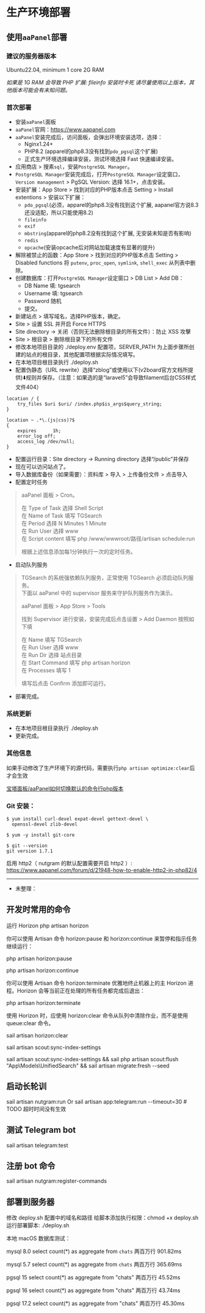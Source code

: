 # 生产环境部署 

## 使用`aaPanel`部署

### 建议的服务器版本
Ubuntu22.04, minimum 1 core 2G RAM

*如果是 1G RAM 会导致 PHP 扩展: fileinfo 安装时卡死*
*请尽量使用以上版本，其他版本可能会有未知问题。*

### 首次部署

- 安装`aaPanel`面板
- `aaPanel`官网：https://www.aapanel.com
- `aaPanel`安装完成后，访问面板，会弹出环境安装选项，选择：
  - Nginx1.24+ 
  - PHP8.2 (apparel的php8.3没有找到`pdo_pgsql`这个扩展)
  - 正式生产环境选择编译安装，测试环境选择 Fast 快速编译安装。
- 应用商店 > 搜素`sql`，安装`PostgreSQL Manager`。
- `PostgreSQL Manager`安装完成后，打开`PostgreSQL Manager`设定窗口，`Version management` > PgSQL Version: 选择 16.1+，点击安装。
- 安装扩展：App Store > 找到对应的PHP版本点击 Setting > Install extentions > 安装以下扩展：
  - `pdo_pgsql`(必须，apparel的php8.3没有找到这个扩展, aapanel官方说8.3还没适配，所以只能使用8.2)
  - `fileinfo`
  - `exif`
  - `mbstring`(apparel的php8.2没有找到这个扩展, 无安装未知是否有影响)
  - `redis`
  - `opcache`(安装opcache后对网站加载速度有显著的提升)
- 解除被禁止的函数：App Store > 找到对应的PHP版本点击 Setting > Disabled functions 将 `putenv`, `proc_open`, `symlink`, `shell_exec` 从列表中删除。
- 创建数据库：打开`PostgreSQL Manager`设定窗口 > DB List > Add DB：
  - DB Name 填: tgsearch
  - Username 填: tgsearch
  - Password 随机
  - 提交。
- 新建站点 > 填写域名，选择PHP版本，确定。
- Site > 设置 SSL 并开启 Force HTTPS  
- Site directory -> 关闭（否则无法删除根目录的所有文件）：防止 XSS 攻擊  
- Site > 根目录 > 删除根目录下的所有文件  
- 修改本地项目目录的 ./deploy.env 配置项，SERVER_PATH 为上面步骤所创建的站点的根目录，其他配置项根据实际情况填写。  
- 在本地项目根目录执行 ./deploy.sh
- 配置伪静态（URL rewrite）选择“zblog”或使用以下(v2board官方文档所提供)⬇️规则并保存。（注意：如果选的是“laravel5”会导致filament后台CSS样式文件404） 
``` nginx
location / {  
    try_files $uri $uri/ /index.php$is_args$query_string;  
}

location ~ .*\.(js|css)?$
{
    expires      1h;
    error_log off;
    access_log /dev/null; 
}
```
- 配置运行目录：Site directory -> Running directory 选择“/public”并保存
- 现在可以访问站点了。
- 导入数据库备份（如果需要）：资料库 > 导入 > 上传备份文件 > 点击导入
- 配置定时任务  
> aaPanel 面板 > Cron。  
>
> 在 Type of Task 选择 Shell Script  
> 在 Name of Task 填写 TGSearch  
> 在 Period 选择 N Minutes 1 Minute  
> 在 Run User 选择 www  
> 在 Script content 填写 php /www/wwwroot/路径/artisan schedule:run  
>
> 根据上述信息添加每1分钟执行一次的定时任务。
- 启动队列服务
> TGSearch 的系统强依赖队列服务，正常使用 TGSearch 必须启动队列服务。    
> 下面以 aaPanel 中的 supervisor 服务来守护队列服务作为演示。  
>
> aaPanel 面板 > App Store > Tools  
>
> 找到 Supervisor 进行安装，安装完成后点击设置 > Add Daemon 按照如下填  
>  
>
> 在 Name 填写 TGSearch  
> 在 Run User 选择 www  
> 在 Run Dir 选择 站点目录  
> 在 Start Command 填写 php artisan horizon  
> 在 Processes 填写 1  
>
> 填写后点击 Confirm 添加即可运行。  
- 部署完成。

### 系统更新

- 在本地项目根目录执行 ./deploy.sh
- 更新完成。

### 其他信息

如果手动修改了生产环境下的源代码，需要执行`php artisan optimize:clear`后才会生效

[宝塔面板/aaPanel如何切换默认的命令行php版本](https://www.bt.cn/bbs/forum.php?mod=redirect&goto=findpost&ptid=22467&pid=483577)

### Git 安装：
```shell
$ yum install curl-devel expat-devel gettext-devel \
  openssl-devel zlib-devel

$ yum -y install git-core

$ git --version
git version 1.7.1
```

启用 http2（ nutgram 的默认配置需要开启 http2 ）: https://www.aapanel.com/forum/d/21948-how-to-enable-http2-in-php82/4


---
* 未整理：

## 开发时常用的命令

运行 Horizon
php artisan horizon

你可以使用 Artisan 命令 horizon:pause 和 horizon:continue 来暂停和指示任务继续运行：

php artisan horizon:pause

php artisan horizon:continue


你可以使用 Artisan 命令 horizon:terminate 优雅地终止机器上的主 Horizon 进程。Horizon 会等当前正在处理的所有任务都完成后退出：

php artisan horizon:terminate


使用 Horizon 时，应使用 horizon:clear 命令从队列中清除作业，而不是使用 queue:clear 命令。

sail artisan horizon:clear

sail artisan scout:sync-index-settings

sail artisan scout:sync-index-settings && sail php artisan scout:flush "App\Models\UnifiedSearch" && sail artisan migrate:fresh --seed

## 启动长轮训
sail artisan nutgram:run
Or
sail artisan app:telegram:run --timeout=30 # TODO 超时时间没有生效

## 测试 Telegram bot 
sail artisan telegram:test

## 注册 bot 命令
sail artisan nutgram:register-commands

## 部署到服务器
修改 deploy.sh 配置中的域名和路径
给脚本添加执行权限：chmod +x deploy.sh
运行部署脚本: ./deploy.sh



本地 macOS 数据库测试：

mysql 8.0
select count(*) as aggregate from `chats` 两百万行	901.82ms	

mysql 5.7
select count(*) as aggregate from `chats` 两百万行	365.69ms

pgsql 15
select count(*) as aggregate from "chats" 两百万行	45.52ms

pgsql 16
select count(*) as aggregate from "chats" 两百万行	43.74ms	

pgsql 17.2
select count(*) as aggregate from "chats" 两百万行	45.30ms	

